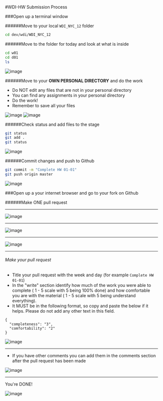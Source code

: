 #WDI-HW Submission Process

###Open up a terminal window

######Move to your local `WDI_NYC_12` folder

```bash
cd dev/wdi/WDI_NYC_12
```

######Move to the folder for today and look at what is inside

```bash
cd w01
cd d01
ls
```
![image](./screenshots/todays_folder.png)

######Move to your __OWN PERSONAL DIRECTORY__ and do the work
- Do NOT edit any files that are not in your personal directory
- You can find any assignments in your personal directory
- Do the work!
- Remember to save all your files

![image](./screenshots/own_directory.png)
![image](./screenshots/do_work.png)


######Check status and add files to the stage

```bash
git status
git add .
git status
```

![image](./screenshots/git_add.png)


######Commit changes and push to Github

```bash
git commit -m "Complete HW 01-01"
git push origin master
```

![image](./screenshots/git_commit_push.png)


###Open up a your internet browser and go to your fork on Github

######Make ONE pull request

---

![image](./screenshots/pull_request_01.png)

---

![image](./screenshots/pull_request_02.png)

---

![image](./screenshots/pull_request_03.png)

---
###### Make your pull request
- Title your pull request with the week and day (for example `Complete HW 01-01`)
- In the "write" section identify how much of the work you were able to complete ( 1 - 5 scale with 5 being 100% done) and how comfortable you are with the material ( 1 - 5 scale with 5 being understand everything).
- It MUST be in the following format, so copy and paste the below if it helps. Please do not add any other text in this field.

```
{
  "completeness": "3",
  "comfortability": "2"
}
```

![image](./screenshots/pull_request_04.png)

---


- If you have other comments you can add them in the comments section after the pull request has been made

![image](./screenshots/pull_request_05.png)

---

You're DONE!

![image](./screenshots/pull_request_06.png)
